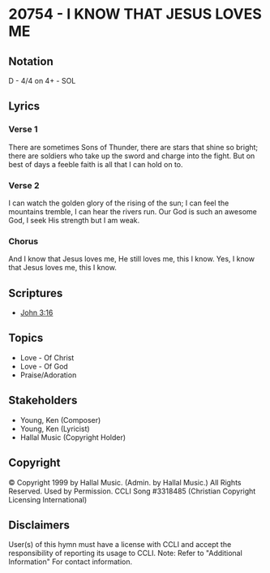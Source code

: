 # 20754 - I KNOW THAT JESUS LOVES ME

## Notation

D - 4/4 on 4+ - SOL

## Lyrics

### Verse 1

There are sometimes Sons of Thunder, there are stars that shine so bright; there are soldiers who take up the sword and charge into the fight. But on best of days a feeble faith is all that I can hold on to.

### Verse 2

I can watch the golden glory of the rising of the sun; I can feel the mountains tremble, I can hear the rivers run. Our God is such an awesome God, I seek His strength but I am weak.

### Chorus

And I know that Jesus loves me, He still loves me, this I know. Yes, I know that Jesus loves me, this I know.


## Scriptures

- [John 3:16](https://www.biblegateway.com/passage/?search=John%203%3A16)

## Topics

- Love - Of Christ
- Love - Of God
- Praise/Adoration

## Stakeholders

- Young, Ken (Composer)
- Young, Ken (Lyricist)
- Hallal Music (Copyright Holder)

## Copyright

© Copyright 1999 by Hallal Music. (Admin. by Hallal Music.) All Rights Reserved. Used by Permission. CCLI Song #3318485
(Christian Copyright Licensing International)

## Disclaimers

User(s) of this hymn must have a license with CCLI and accept the responsibility of reporting its usage to CCLI.
Note: Refer to "Additional Information" For contact information.

